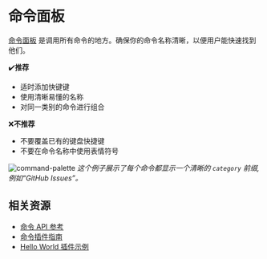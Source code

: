 # 命令面板

[命令面板](../references/contribution-points.md#contributescommands) 是调用所有命令的地方。确保你的命令名称清晰，以便用户能快速找到他们。

✔**️推荐**
- 适时添加快键键
- 使用清晰易懂的名称
- 对同一类别的命令进行组合

❌**不推荐**
- 不要覆盖已有的键盘快捷键
- 不要在命令名称中使用表情符号

![command-palette](https://code.visualstudio.com/assets/api/ux-guidelines/examples/command-palette.png)
*这个例子展示了每个命令都显示一个清晰的 `category` 前缀,例如“GitHub Issues”。*

## 相关资源

- [命令 API 参考](../references/contribution-points.md#contributescommands)
- [命令插件指南](../extension-guides/command.md)
- [Hello World 插件示例](https://github.com/microsoft/vscode-extension-samples/tree/main/helloworld-sample)